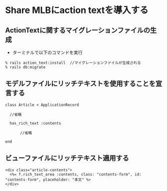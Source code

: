 # Share MLBにaction textを導入する

## ActionTextに関するマイグレーションファイルの生成
- ターミナルで以下のコマンドを実行
```
% rails action_text:install  //マイグレーションファイルが生成される
% rails db:migrate
```

## モデルファイルにリッチテキストを使用することを宣言する
```
class Article < ApplicationRecord

  //省略

  has_rich_text :contents

　　　　//省略

end
```

## ビューファイルにリッチテキスト適用する
```
<div class="article-contents">
  <%= f.rich_text_area :contents, class: "contents-form", id: "contents-form", placeholder: "本文" %>
</div>
```


